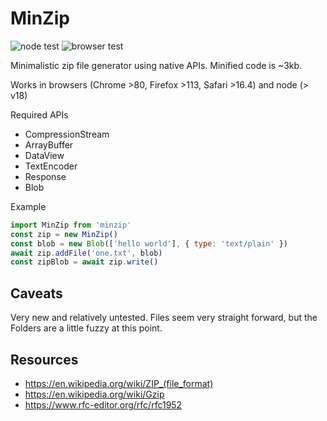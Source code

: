 # MinZip

![node test](https://github.com/firien/minzip/actions/workflows/node.js.yml/badge.svg?event=push)
![browser test](https://github.com/firien/minzip/actions/workflows/playwright.yml/badge.svg?event=push)

Minimalistic zip file generator using native APIs. Minified code is ~3kb.

Works in browsers (Chrome >80, Firefox >113, Safari >16.4) and node (> v18)

Required APIs

* CompressionStream
* ArrayBuffer
* DataView
* TextEncoder
* Response
* Blob

Example
```js
import MinZip from 'minzip'
const zip = new MinZip()
const blob = new Blob(['hello world'], { type: 'text/plain' })
await zip.addFile('one.txt', blob)
const zipBlob = await zip.write()
```

## Caveats

Very new and relatively untested. Files seem very straight forward, but the Folders are a little fuzzy at this point.

## Resources

* https://en.wikipedia.org/wiki/ZIP_(file_format)
* https://en.wikipedia.org/wiki/Gzip
* https://www.rfc-editor.org/rfc/rfc1952

